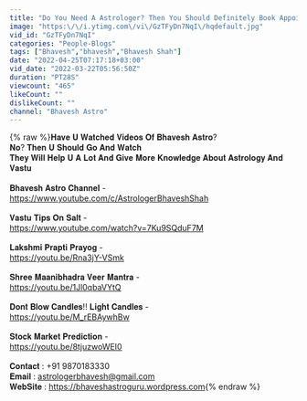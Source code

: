 ```yaml
---
title: "Do You Need A Astrologer? Then You Should Definitely Book Appointment With Bhavesh Shah"
image: "https:\/\/i.ytimg.com\/vi\/GzTFyDn7NqI\/hqdefault.jpg"
vid_id: "GzTFyDn7NqI"
categories: "People-Blogs"
tags: ["Bhavesh","bhavesh","Bhavesh Shah"]
date: "2022-04-25T07:17:18+03:00"
vid_date: "2022-03-22T05:56:50Z"
duration: "PT28S"
viewcount: "465"
likeCount: ""
dislikeCount: ""
channel: "Bhavesh Astro"
---
```

{% raw %}𝐇𝐚𝐯𝐞 𝐔 𝐖𝐚𝐭𝐜𝐡𝐞𝐝 𝐕𝐢𝐝𝐞𝐨𝐬 𝐎𝐟 𝐁𝐡𝐚𝐯𝐞𝐬𝐡 𝐀𝐬𝐭𝐫𝐨?<br />𝐍𝐨? 𝐓𝐡𝐞𝐧 𝐔 𝐒𝐡𝐨𝐮𝐥𝐝 𝐆𝐨 𝐀𝐧𝐝 𝐖𝐚𝐭𝐜𝐡<br />𝐓𝐡𝐞𝐲 𝐖𝐢𝐥𝐥 𝐇𝐞𝐥𝐩 𝐔 𝐀 𝐋𝐨𝐭 𝐀𝐧𝐝 𝐆𝐢𝐯𝐞 𝐌𝐨𝐫𝐞 𝐊𝐧𝐨𝐰𝐥𝐞𝐝𝐠𝐞 𝐀𝐛𝐨𝐮𝐭 𝐀𝐬𝐭𝐫𝐨𝐥𝐨𝐠𝐲 𝐀𝐧𝐝 𝐕𝐚𝐬𝐭𝐮<br /><br />𝐁𝐡𝐚𝐯𝐞𝐬𝐡 𝐀𝐬𝐭𝐫𝐨 𝐂𝐡𝐚𝐧𝐧𝐞𝐥 -<br /><a rel="nofollow" target="blank" href="https://www.youtube.com/c/AstrologerBhaveshShah">https://www.youtube.com/c/AstrologerBhaveshShah</a><br /><br />𝐕𝐚𝐬𝐭𝐮 𝐓𝐢𝐩𝐬 𝐎𝐧 𝐒𝐚𝐥𝐭 -<br /><a rel="nofollow" target="blank" href="https://www.youtube.com/watch?v=7Ku9SQduF7M">https://www.youtube.com/watch?v=7Ku9SQduF7M</a><br /><br />𝐋𝐚𝐤𝐬𝐡𝐦𝐢 𝐏𝐫𝐚𝐩𝐭𝐢 𝐏𝐫𝐚𝐲𝐨𝐠 -<br /><a rel="nofollow" target="blank" href="https://youtu.be/Rna3jY-VSmk">https://youtu.be/Rna3jY-VSmk</a><br /><br />𝐒𝐡𝐫𝐞𝐞 𝐌𝐚𝐚𝐧𝐢𝐛𝐡𝐚𝐝𝐫𝐚 𝐕𝐞𝐞𝐫 𝐌𝐚𝐧𝐭𝐫𝐚 -<br /><a rel="nofollow" target="blank" href="https://youtu.be/1Jl0qbaVYtQ">https://youtu.be/1Jl0qbaVYtQ</a><br /><br />𝐃𝐨𝐧𝐭 𝐁𝐥𝐨𝐰 𝐂𝐚𝐧𝐝𝐥𝐞𝐬!! 𝐋𝐢𝐠𝐡𝐭 𝐂𝐚𝐧𝐝𝐥𝐞𝐬 -<br /><a rel="nofollow" target="blank" href="https://youtu.be/M_rEBAywhBw">https://youtu.be/M_rEBAywhBw</a><br /><br />𝐒𝐭𝐨𝐜𝐤 𝐌𝐚𝐫𝐤𝐞𝐭 𝐏𝐫𝐞𝐝𝐢𝐜𝐭𝐢𝐨𝐧 -<br /><a rel="nofollow" target="blank" href="https://youtu.be/8tjuzwoWEI0">https://youtu.be/8tjuzwoWEI0</a><br /><br />𝐂𝐨𝐧𝐭𝐚𝐜𝐭 : +91 9870183330<br />𝐄𝐦𝐚𝐢𝐥 : astrologerbhavesh@gmail.com<br />𝐖𝐞𝐛𝐒𝐢𝐭𝐞 : <a rel="nofollow" target="blank" href="https://bhaveshastroguru.wordpress.com">https://bhaveshastroguru.wordpress.com</a>{% endraw %}
